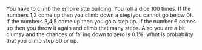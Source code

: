 You have to climb the empire stte building. You roll a dice 100 times. If the numbers 1,2 come up then you climb down a step(you cannot go below 0). If the numbers 3,4,5 come up then you go a step up. If the number 6 comes up then you throw it again and climb that many steps. Also you are a bit clumsy and the chances of falling down to zero is 0.1%. What is probability that you climb step 60 or up.    

